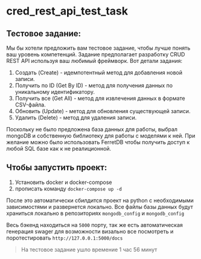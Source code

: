 # cred_rest_api_test_task

## Тестовое задание:
Мы бы хотели предложить вам тестовое задание, чтобы лучше понять ваш уровень компетенций. Задание предполагает разработку CRUD REST API используя ваш любимый фреймворк. Вот детали задания: 
 
1. Создать (Create) - идемпотентный метод для добавления новой записи. 
2. Получить по ID (Get By ID) - метод для получения данных по уникальному идентификатору. 
3. Получить все (Get All) - метод для извлечения данных в формате CSV-файла. 
4. Обновить (Update) - метод для обновления существующей записи. 
5. Удалить (Delete) - метод для удаления записи. 

Поскольку не было предложена база данных для работы, выбрал mongoDB и собственную библиотеку для работы с моделями к ней. При желание можно было использовать
FerretDB чтобы получить доступ к любой SQL базе как к не реалиционной.

## Чтобы запустить проект:
1. Установить docker и docker-compose 
2. прописать команду `docker-compose up -d`

После это автоматически сбилдится проект на python с необходимыми зависимостями и развернется локально. Все файлы базы данных будут храниться локально в репозиториях `mongodb_config` и `mongodb_config`

Весь бэкенд находиться на `5000` порту, так же есть автоматическая генерация swager для возможности визально все посмотреть и поротестировать `http://127.0.0.1:5000/docs`

> На тестовое задание ушло времение 1 час 56 минут